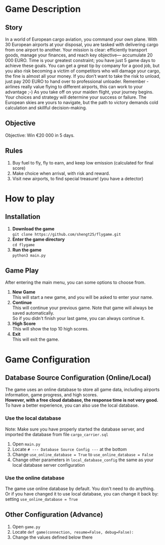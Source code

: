 # Game Description
## Story
In a world of European cargo aviation, you command your own plane. With 30 European airports at your disposal,
you are tasked with delivering cargo from one airport to another. Your mission is clear: efficiently transport goods,
manage your finances, and reach key objective— accumulate 20 000 EURO. Time is your greatest constraint; you have just 5 game days to achieve these goals.
You can get a great tip by company for a good job, but you also risk becoming a victim of competitors who will damage your cargo,
the fine is almost all your money. If you don’t want to take the risk to unload, just pay 200 EURO to hand over to professional unloader.
Remember - airlines really value flying to different airports, this can work to your advantage ;-)
As you take off on your maiden flight, your journey begins. Your choices and strategy will determine your success or failure.
The European skies are yours to navigate, but the path to victory demands cold calculation and skillful decision-making.
## Objective
 Objective: Win €20 000 in 5 days.
## Rules
1. Buy fuel to fly, fly to earn, and keep low emission (calculated for final score)
2. Make choice when arrival, with risk and reward.
3. Visit new airports, to find special treasure! (you have a detector)

# How to play
## Installation
1. **Download the game**  
    `git clone https://github.com/shengt25/flygame.git`
2. **Enter the game directory**  
    `cd flygame`
3. **Run the game**  
    `python3 main.py`
## Game Play
After entering the main menu, you can some options to choose from.
1. **New Game**  
   This will start a new game, and you will be asked to enter your name.
2. **Continue**  
    This will continue your previous game. Note that game will always be saved automatically.  
    So if you didn't finish your last game, you can always continue it.
3. **High Score**  
    This will show the top 10 high scores.
4. **Exit**  
    This will exit the game.

# Game Configuration
## Database Source Configuration (Online/Local)
The game uses an online database to store all game data, including airports information, game progress, and high scores.  
**However, with a free cloud database, the response time is not very good.**  
To have a better experience, you can also use the local database.
### Use the local database
Note: Make sure you have properly started the database server, and imported the database from file `cargo_carrier.sql`
1. Open `main.py`
2. Locate `# --- Database Source Config ---` at the bottom  
3. Change `use_online_database = True` to `use_online_database = False`  
4. Change other parameters in `local_database_config` the same as your local database server configuration
### Use the online database
The game use online database by default. You don't need to do anything.  
Or if you have changed it to use local database, you can change it back by: setting `use_online_database = True`

## Other Configuration (Advance)
1. Open `game.py`
2. Locate `def game(connection, resume=False, debug=False):`  
3. Change the values defined below there